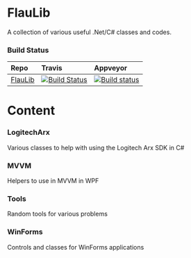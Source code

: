 FlauLib
=======

A collection of various useful .Net/C# classes and codes.

### Build Status
|Repo|Travis|Appveyor|
|:---|:------------------|:------------------|
|[FlauLib](https://github.com/Roemer/FlauLib)|[![Build Status](https://travis-ci.org/Roemer/FlauLib.svg?branch=master)](https://travis-ci.org/Roemer/FlauLib)|[![Build status](https://ci.appveyor.com/api/projects/status/gp0y9qpo4s0nfmrk?svg=true)](https://ci.appveyor.com/project/RomanBaeriswyl/flaulib)|

# Content
### LogitechArx
Various classes to help with using the Logitech Arx SDK in C#
### MVVM
Helpers to use in MVVM in WPF
### Tools
Random tools for various problems
### WinForms
Controls and classes for WinForms applications
